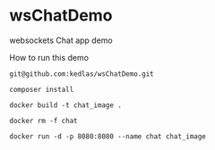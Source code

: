 # wsChatDemo
websockets Chat app demo

How to run this demo

```
git@github.com:kedlas/wsChatDemo.git

composer install

docker build -t chat_image .

docker rm -f chat

docker run -d -p 8080:8080 --name chat chat_image
```